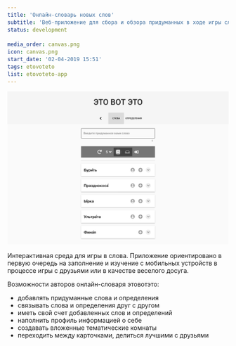 ```yaml
---
title: 'Онлайн-словарь новых слов'
subtitle: 'Веб-приложение для сбора и обзора придуманных в ходе игры слов'
status: development

media_order: canvas.png
icon: canvas.png
start_date: '02-04-2019 15:51'
tags: etovoteto
list: etovoteto-app
---
```


![](./canvas.png)

Интерактивная среда для игры в слова. Приложение ориентировано в первую очередь на заполнение и изучение с мобильных устройств в процессе игры с друзьями или в качестве веселого досуга.

Возможности авторов онлайн-словаря этовотэто:
- добавлять придуманные слова и определения
- связывать слова и определения друг с другом
- иметь свой счет добавленных слов и определений
- наполнить профиль информацией о себе
- создавать вложенные тематические комнаты
- переходить между карточками, делиться лучшими с друзьями

